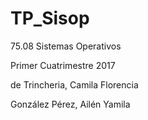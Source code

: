 # TP_Sisop

75.08 Sistemas Operativos

Primer Cuatrimestre 2017

de Trincheria, Camila Florencia

González Pérez, Ailén Yamila
